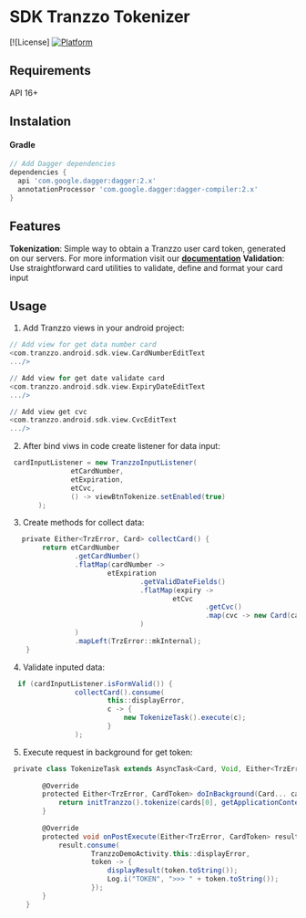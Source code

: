 # SDK Tranzzo Tokenizer

[![License]
[![Platform](https://img.shields.io/badge/android-platform-green)](https://github.com/tranzzo/ios-card-tokenizer/blob/dev/LICENSE)

## Requirements 
API 16+

## Instalation 
#### Gradle
```groovy
// Add Dagger dependencies
dependencies {
  api 'com.google.dagger:dagger:2.x'
  annotationProcessor 'com.google.dagger:dagger-compiler:2.x'
}
```


## Features

**Tokenization**: Simple way to obtain a Tranzzo user card token, generated on our servers.
    For more information visit our [**documentation**](https://cdn.tranzzo.com/tranzzo-api/index.html)
**Validation**: Use straightforward card utilities to validate, define and format your card input

## Usage 
1. Add Tranzzo views in your android project:
```groovy
// Add view for get data number card
<com.tranzzo.android.sdk.view.CardNumberEditText
.../>

// Add view for get date validate card
<com.tranzzo.android.sdk.view.ExpiryDateEditText
.../>

// Add view get cvc
<com.tranzzo.android.sdk.view.CvcEditText
.../>
```
 2. After bind viws in code create listener for data input:
 ```groovy
  cardInputListener = new TranzzoInputListener(
                etCardNumber,
                etExpiration,
                etCvc,
                () -> viewBtnTokenize.setEnabled(true)
        );
```
3. Create methods for collect data:
```groovy
   private Either<TrzError, Card> collectCard() {
        return etCardNumber
                .getCardNumber()
                .flatMap(cardNumber ->
                        etExpiration
                                .getValidDateFields()
                                .flatMap(expiry ->
                                        etCvc
                                                .getCvc()
                                                .map(cvc -> new Card(cardNumber, expiry, cvc))
                                )
                )
                .mapLeft(TrzError::mkInternal);
    }
```
4. Validate inputed data:
```groovy
  if (cardInputListener.isFormValid()) {
                collectCard().consume(
                        this::displayError,
                        c -> {
                            new TokenizeTask().execute(c);
                        }
                );
```
5. Execute request in background for get token:
```groovy
 private class TokenizeTask extends AsyncTask<Card, Void, Either<TrzError, CardToken>> {
        
        @Override
        protected Either<TrzError, CardToken> doInBackground(Card... cards) {
            return initTranzzo().tokenize(cards[0], getApplicationContext());
        }
        
        @Override
        protected void onPostExecute(Either<TrzError, CardToken> result) {
            result.consume(
                    TranzzoDemoActivity.this::displayError,
                    token -> {
                        displayResult(token.toString());
                        Log.i("TOKEN", ">>> " + token.toString());
                    });
        }
    }
```

